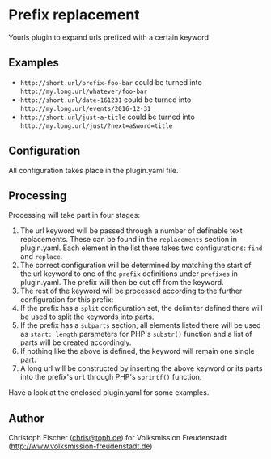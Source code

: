 # Prefix replacement
Yourls plugin to expand urls prefixed with a certain keyword

## Examples
- `http://short.url/prefix-foo-bar` could be turned into `http://my.long.url/whatever/foo-bar`
- `http://short.url/date-161231` could be turned into `http://my.long.url/events/2016-12-31`
- `http://short.url/just-a-title` could be turned into `http://my.long.url/just/?next=a&word=title`

## Configuration
All configuration takes place in the plugin.yaml file.

## Processing
Processing will take part in four stages:
1. The url keyword will be passed through a number of definable text replacements. These can be found in the `replacements` section in plugin.yaml. Each element in the list there takes two configurations: `find` and `replace`.
2. The correct configuration will be determined by matching the start of the url keyword to one of the `prefix` definitions under `prefixes` in plugin.yaml. The prefix will then be cut off from the keyword.
3. The rest of the keyword will be processed according to the further configuration for this prefix:
  1. If the prefix has a `split` configuration set, the delimiter defined there will be used to split the keywords into parts.
  2. If the prefix has a `subparts` section, all elements listed there will be used as `start: length` parameters for PHP's `substr()` function and a list of parts will be created accordingly.
  3. If nothing like the above is defined, the keyword will remain one single part.
4. A long url will be constructed by inserting the above keyword or its parts into the prefix's `url` through PHP's `sprintf()` function.

Have a look at the enclosed plugin.yaml for some examples.

## Author
Christoph Fischer (chris@toph.de) for Volksmission Freudenstadt (http://www.volksmission-freudenstadt.de)